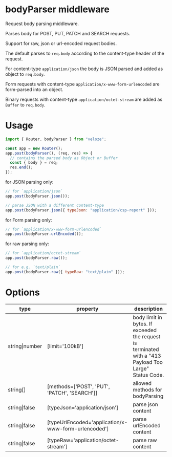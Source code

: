 # bodyParser middleware

Request body parsing middleware.

Parses body for POST, PUT, PATCH and SEARCH requests.

Support for raw, json or url-encoded request bodies.

The default parses to `req.body` according to the content-type header of the request.

For content-type `application/json` the body is JSON parsed and added as object to `req.body`.

Form requests with content-type `application/x-www-form-urlencoded` are form-parsed into an object.

Binary requests with content-type `application/octet-stream` are added as `Buffer` to `req.body`.

# Usage

```js
import { Router, bodyParser } from "veloze";

const app = new Router();
app.post(bodyParser(), (req, res) => {
  // contains the parsed body as Object or Buffer
  const { body } = req;
  res.end();
});
```

for JSON parsing only:

```js
// for `application/json`
app.post(bodyParser.json());

// parse JSON with a different content-type
app.post(bodyParser.json({ typeJson: "application/csp-report" }));
```

for Form parsing only:

```js
// for `application/x-www-form-urlencoded`
app.post(bodyParser.urlEncoded());
```

for raw parsing only:

```js
// for `application/octet-stream`
app.post(bodyParser.raw());

// for e.g. `text/plain`
app.post(bodyParser.raw({ typeRaw: "text/plain" }));
```

# Options

| type           | property                                               | description                                                                                            |
| -------------- | ------------------------------------------------------ | ------------------------------------------------------------------------------------------------------ |
| string\|number | \[limit='100kB'\]                                      | body limit in bytes. If exceeded the request is terminated with a "413 Payload Too Large" Status Code. |
| string\[\]     | \[methods=\['POST', 'PUT', 'PATCH', 'SEARCH'\]\]       | allowed methods for bodyParsing                                                                        |
| string\|false  | \[typeJson='application/json'\]                        | parse json content                                                                                     |
| string\|false  | \[typeUrlEncoded='application/x-www-form-urlencoded'\] | parse urlEncoded content                                                                               |
| string\|false  | \[typeRaw='application/octet-stream'\]                 | parse raw content                                                                                      |
